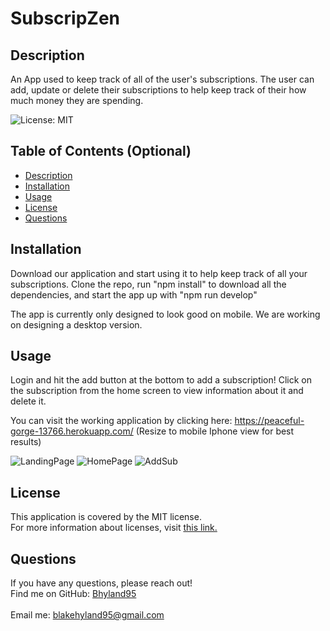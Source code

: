 # SubscripZen

  ## Description 
  
  An App used to keep track of all of the user's subscriptions. The user can add, update or delete their subscriptions to help keep track of their how much money they are spending.
  
  ![License: MIT](https://img.shields.io/badge/License-MIT-yellow.svg)
  
  ## Table of Contents (Optional)
  
  - [Description](#description)
  - [Installation](#installation)
  - [Usage](#usage)
  - [License](#license)
  - [Questions](#questions)
  
  
  ## Installation
  
Download our application and start using it to help keep track of all your subscriptions. Clone the repo, run "npm install" to download all the dependencies, and start the app up with "npm run develop"

The app is currently only designed to look good on mobile. We are working on designing a desktop version. 
  
  ## Usage 
  
 Login and hit the add button at the bottom to add a subscription! Click on the subscription from the home screen to view information about it and delete it. 
 
 You can visit the working application by clicking here: https://peaceful-gorge-13766.herokuapp.com/
 (Resize to mobile Iphone view for best results)
 
![LandingPage](https://user-images.githubusercontent.com/84405590/150404485-7d211933-623e-48e8-8328-4d41644756d8.png)
![HomePage](https://user-images.githubusercontent.com/84405590/150404496-80cdb60d-0c8e-4ec6-b4a7-a8353a2563a6.png)
![AddSub](https://user-images.githubusercontent.com/84405590/150404510-4cbbb5a0-d289-457a-a853-8acadd0ccf84.png)



  
  ## License
  
  This application is covered by the MIT license. 
  <br />
  For more information about licenses, visit [this link.](https://docs.github.com/en/repositories/managing-your-repositorys-settings-and-features/customizing-your-repository/licensing-a-repository)
  
  

  ## Questions 
   If you have any questions, please reach out! 
  <br />
  Find me on GitHub: [Bhyland95](https://github.com/Bhyland95)<br />
  <br />
  Email me: blakehyland95@gmail.com
 

